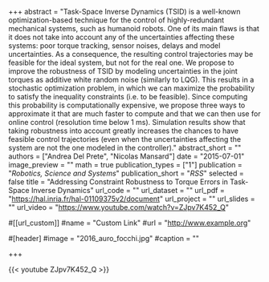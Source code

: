 +++
abstract = "Task-Space Inverse Dynamics (TSID) is a well-known optimization-based technique for the control of highly-redundant mechanical systems, such as humanoid robots. One of its main flaws is that it does not take into account any of the uncertainties affecting these systems: poor torque tracking, sensor noises, delays and model uncertainties. As a consequence, the resulting control trajectories may be feasible for the ideal system, but not for the real one. We propose to improve the robustness of TSID by modeling uncertainties in the joint torques as additive white random noise (similarly to LQG). This results in a stochastic optimization problem, in which we can maximize the probability to satisfy the inequality constraints (i.e. to be feasible). Since computing this probability is computationally expensive, we propose three ways to approximate it that are much faster to compute and that we can then use for online control (resolution time below 1 ms). Simulation results show that taking robustness into account greatly increases the chances to have feasible control trajectories (even when the uncertainties affecting the system are not the one modeled in the controller)."
abstract_short = ""
authors = ["Andrea Del Prete", "Nicolas Mansard"]
date = "2015-07-01"
image_preview = ""
math = true
publication_types = ["1"]
publication = "*Robotics, Science and Systems*"
publication_short = "*RSS*"
selected = false
title = "Addressing Constraint Robustness to Torque Errors in Task-Space Inverse Dynamics"
url_code = ""
url_dataset = ""
url_pdf = "https://hal.inria.fr/hal-01109375v2/document"
url_project = ""
url_slides = ""
url_video = "https://www.youtube.com/watch?v=ZJpv7K452_Q"

#[[url_custom]]
#name = "Custom Link"
#url = "http://www.example.org"

#[header]
#image = "2016_auro_focchi.jpg"
#caption = ""

+++

{{< youtube ZJpv7K452_Q >}}
